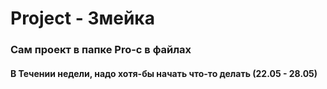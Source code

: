 # Project - Змейка
### Сам проект в папке Pro-c в файлах
#### В Течении недели, надо хотя-бы начать что-то делать (22.05 - 28.05)
